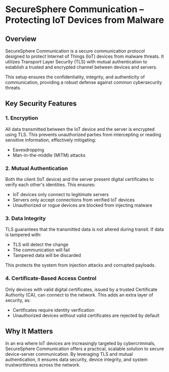 # SecureSphere Communication – Protecting IoT Devices from Malware

## Overview

SecureSphere Communication is a secure communication protocol designed to protect Internet of Things (IoT) devices from malware threats. It utilizes Transport Layer Security (TLS) with mutual authentication to establish a trusted and encrypted channel between devices and servers.

This setup ensures the confidentiality, integrity, and authenticity of communication, providing a robust defense against common cybersecurity threats.

## Key Security Features

### 1. Encryption

All data transmitted between the IoT device and the server is encrypted using TLS. This prevents unauthorized parties from intercepting or reading sensitive information, effectively mitigating:

- Eavesdropping
- Man-in-the-middle (MITM) attacks

### 2. Mutual Authentication

Both the client (IoT device) and the server present digital certificates to verify each other's identities. This ensures:

- IoT devices only connect to legitimate servers
- Servers only accept connections from verified IoT devices
- Unauthorized or rogue devices are blocked from injecting malware

### 3. Data Integrity

TLS guarantees that the transmitted data is not altered during transit. If data is tampered with:

- TLS will detect the change
- The communication will fail
- Tampered data will be discarded

This protects the system from injection attacks and corrupted payloads.

### 4. Certificate-Based Access Control

Only devices with valid digital certificates, issued by a trusted Certificate Authority (CA), can connect to the network. This adds an extra layer of security, as:

- Certificates require identity verification
- Unauthorized devices without valid certificates are rejected by default

## Why It Matters

In an era where IoT devices are increasingly targeted by cybercriminals, SecureSphere Communication offers a practical, scalable solution to secure device-server communication. By leveraging TLS and mutual authentication, it ensures data security, device integrity, and system trustworthiness across the network.
